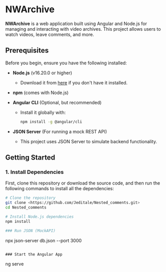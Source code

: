# NWArchive

**NWArchive** is a web application built using Angular and Node.js for managing and interacting with video archives. This project allows users to watch videos, leave comments, and more.

## Prerequisites

Before you begin, ensure you have the following installed:

- **Node.js** (v16.20.0 or higher)
  - Download it from [here](https://nodejs.org/en/download/) if you don't have it installed.
  
- **npm** (comes with Node.js)

- **Angular CLI** (Optional, but recommended)
  - Install it globally with:  
    ```bash
    npm install -g @angular/cli
    ```

- **JSON Server** (For running a mock REST API)
  - This project uses JSON Server to simulate backend functionality.

## Getting Started

### 1. Install Dependencies

First, clone this repository or download the source code, and then run the following commands to install all the dependencies:

```bash
# Clone the repository
git clone <https://github.com/Jeditale/Nested_comments.git>
cd Nested_comments

# Install Node.js dependencies
npm install

### Run JSON (MockAPI)
```
npx json-server db.json --port 3000
```

### Start the Angular App
```
ng serve
```

